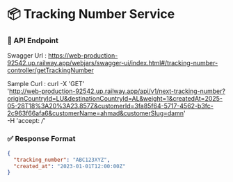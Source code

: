 # 📦 Tracking Number Service

### 🧪 API Endpoint

Swagger Url : https://web-production-92542.up.railway.app/webjars/swagger-ui/index.html#/tracking-number-controller/getTrackingNumber

Sample Curl :
curl -X 'GET' \
  'http://web-production-92542.up.railway.app/api/v1/next-tracking-number?originCountryId=LU&destinationCountryId=AL&weight=1&createdAt=2025-05-28T18%3A20%3A23.857Z&customerId=3fa85f64-5717-4562-b3fc-2c963f66afa6&customerName=ahmad&customerSlug=damn' \
  -H 'accept: */*'

### ✅ Response Format

```json
{
  "tracking_number": "ABC123XYZ",
  "created_at": "2023-01-01T12:00:00Z"
}
```
